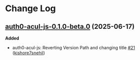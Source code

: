 # Change Log

## [auth0-acul-js-0.1.0-beta.0](https://github.com/auth0/universal-login/tree/auth0-acul-js-0.1.0-beta.0) (2025-06-17)

**Added**
- auth0-acul-js: Reverting Version Path and changing title [\#21](https://github.com/auth0/universal-login/pull/21) ([kishore7snehil](https://github.com/kishore7snehil))
